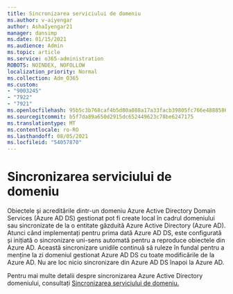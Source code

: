 ```yaml
---
title: Sincronizarea serviciului de domeniu
ms.author: v-aiyengar
author: AshaIyengar21
manager: dansimp
ms.date: 01/15/2021
ms.audience: Admin
ms.topic: article
ms.service: o365-administration
ROBOTS: NOINDEX, NOFOLLOW
localization_priority: Normal
ms.collection: Adm_O365
ms.custom:
- "9003245"
- "7922"
- "7921"
ms.openlocfilehash: 95b5c3b768caf4b5d80a088a17a33facb39805fc766e4888586ae052d91681e3
ms.sourcegitcommit: b5f7da89a650d2915dc652449623c78be6247175
ms.translationtype: MT
ms.contentlocale: ro-RO
ms.lasthandoff: 08/05/2021
ms.locfileid: "54057870"
---
```

# <a name="domain-service-synchronization"></a>Sincronizarea serviciului de domeniu

Obiectele și acreditările dintr-un domeniu Azure Active Directory Domain Services (Azure AD DS) gestionat pot fi create local în cadrul domeniului sau sincronizate de la o entitate găzduită Azure Active Directory (Azure AD). Atunci când implementați pentru prima dată Azure AD DS, este configurată și inițiată o sincronizare uni-sens automată pentru a reproduce obiectele din Azure AD. Această sincronizare unidile continuă să ruleze în fundal pentru a menține la zi domeniul gestionat Azure AD DS cu toate modificările de la Azure AD. Nu are loc nicio sincronizare din Azure AD DS înapoi la Azure AD.

Pentru mai multe detalii despre sincronizarea Azure Active Directory domeniului, consultați [Sincronizarea serviciului de domeniu.](https://docs.microsoft.com/azure/active-directory-domain-services/synchronization) 
